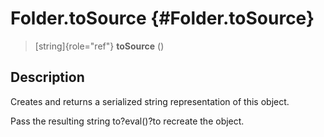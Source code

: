 Folder.toSource {#Folder.toSource}
===============

> [string]{role="ref"} **toSource** ()

Description
-----------

Creates and returns a serialized string representation of this object.

Pass the resulting string to?eval()?to recreate the object.
